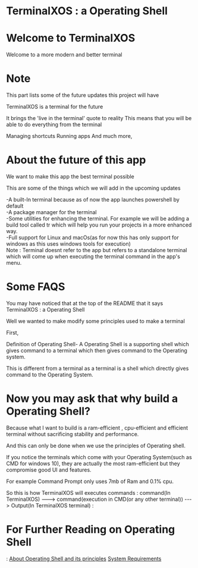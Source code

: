 # TerminalXOS : a Operating Shell

# Welcome to TerminalXOS

Welcome to a more modern and better terminal

# Note

This part lists some of the future updates this project will have


TerminalXOS is a terminal for the future

It brings the 'live in the terminal' quote to reality
This means that you will be able to do everything from the terminal

Managing shortcuts
Running apps
And much more,


# About the future of this app

We want to make this app the best terminal possible

This are some of the things which we will add in the upcoming updates

-A built-In terminal because as of now the app launches powershell by default
<br>
-A package manager for the terminal
<br>
-Some utilities for enhancing the terminal. For example we will be adding a build tool called tr which will help you run your projects in a more enhanced way.
<br>
-Full support for Linux and macOs(as for now this has only support for windows as this uses windows tools for execution)
<br>
Note : Terminal doesnt refer to the app but refers to a standalone terminal which will come up when executing the terminal command in the app's menu.


# Some FAQS

You may have noticed that at the top of the README that it says TerminalXOS : a Operating Shell

Well we wanted to make modify some principles used to make a terminal

First, 

Definition of Operating Shell-
A Operating Shell is a supporting shell which gives command to a terminal which then gives command to the Operating system.


This is different from a terminal as a terminal is a shell which directly gives command to the Operating System.

# Now you may ask that why build a Operating Shell?

Because what I want to build is a ram-efficient , cpu-efficient and efficient terminal without sacrificing stability and performance.

And this can only be done when we use the principles of Operating shell.


If you notice the terminals which come with your Operating System(such as CMD for windows 10), they are actually the most ram-efficient but they compromise good UI and features.


For example Command Prompt only uses 7mb of Ram and 0.1% cpu.

So this is how TerminalXOS will executes commands
:
   command(In TerminalXOS) ---> command(execution in CMD(or any other terminal)) ---> Output(In TerminalXOS terminal)
:


# For Further Reading on Operating Shell
:
<a href = "https://github.com/DaVikingMan/TerminalXOS/blob/Alpha/SHELL.md">About Operating Shell and its principles</a>
<a href="https://github.com/DaVikingMan/TerminalXOS/blob/Alpha/SystemRequirements.md">System Requirements</a>